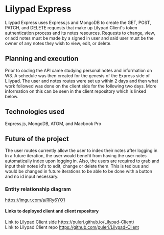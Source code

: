 # Lilypad Express
Lilypad Express uses Express.js and MongoDB to create the GET, POST, PATCH,
and DELETE requests that make up Lilypad Client's token authentication process
and its notes resources.
Requests to change, view, or add notes must be made by a signed in user and said
user must be the owner of any notes they wish to view, edit, or delete.

## Planning and execution
Prior to coding the API came studying personal notes and information on W3.
A schedule was then created for the genesis of the Express side of Lilypad.
The user and notes routes were set up within 2 days and then what work followed
was done on the client side for the following two days. More information on this
can be seen in the client repository which is linked below.

## Technologies used
Express.js, MongoDB, ATOM, and Macbook Pro

## Future of the project
The user routes currently allow the user to index their notes after logging in.
In a future iteration, the user would benefit from having the user notes
automatically index upon logging in. Also, the users are required to grab and
input their notes id's to edit, change or delete them. This is tedious and
would be changed in future iterations to be able to be done with a button
and no id input necessary.

### Entity relationship diagram
<https://imgur.com/a/RRy6YO1>

#### Links to deployed client and client repository

Link to Lilypad Client side <https://puleri.github.io/Lilypad-Client/>
<br>
Link to Lilypad Client repo <https://github.com/puleri/Lilypad-Client>
